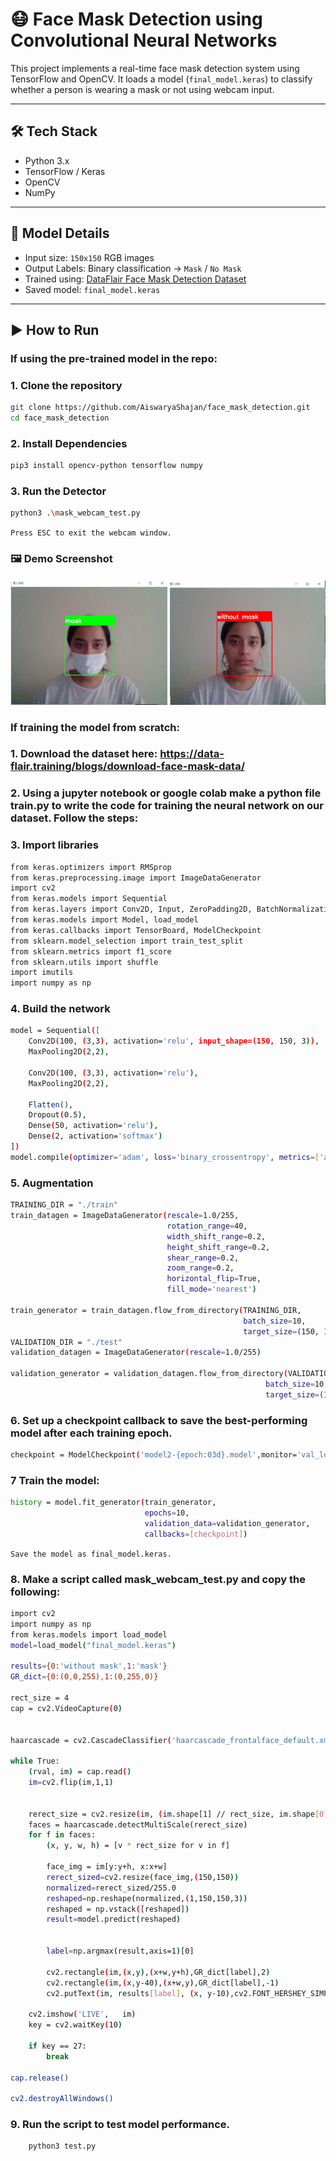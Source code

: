 # 😷 Face Mask Detection using Convolutional Neural Networks
This project implements a real-time face mask detection system using TensorFlow and OpenCV. It loads a model (`final_model.keras`) to classify whether a person is wearing a mask or not using webcam input.

---


## 🛠️ Tech Stack

- Python 3.x
- TensorFlow / Keras
- OpenCV
- NumPy

---

## 🧠 Model Details

- Input size: `150x150` RGB images
- Output Labels: Binary classification → `Mask` / `No Mask`
- Trained using: [DataFlair Face Mask Detection Dataset](https://data-flair.training/blogs/face-mask-detection-dataset/)
- Saved model: `final_model.keras`

---

## ▶️ How to Run

### If using the pre-trained model in the repo:

### 1. Clone the repository
```bash
git clone https://github.com/AiswaryaShajan/face_mask_detection.git
cd face_mask_detection
```  

### 2. Install Dependencies
```bash
pip3 install opencv-python tensorflow numpy
``` 
### 3. Run the Detector
```bash
python3 .\mask_webcam_test.py
```
`Press ESC to exit the webcam window.`

### 🖼️ Demo Screenshot
![Face Mask Output](screenshots/successful_detection.png)

### If training the model from scratch:

### 1. Download the dataset here: https://data-flair.training/blogs/download-face-mask-data/

### 2. Using a jupyter notebook or google colab make a python file train.py to write the code for training the neural network on our dataset. Follow the steps:

### 3. Import libraries
```bash
from keras.optimizers import RMSprop
from keras.preprocessing.image import ImageDataGenerator
import cv2
from keras.models import Sequential
from keras.layers import Conv2D, Input, ZeroPadding2D, BatchNormalization, Activation, MaxPooling2D, Flatten, Dense,Dropout
from keras.models import Model, load_model
from keras.callbacks import TensorBoard, ModelCheckpoint
from sklearn.model_selection import train_test_split
from sklearn.metrics import f1_score
from sklearn.utils import shuffle
import imutils
import numpy as np
```
### 4. Build the network
```bash
model = Sequential([
    Conv2D(100, (3,3), activation='relu', input_shape=(150, 150, 3)),
    MaxPooling2D(2,2),
    
    Conv2D(100, (3,3), activation='relu'),
    MaxPooling2D(2,2),
    
    Flatten(),
    Dropout(0.5),
    Dense(50, activation='relu'),
    Dense(2, activation='softmax')
])
model.compile(optimizer='adam', loss='binary_crossentropy', metrics=['acc'])
```
### 5. Augmentation
```bash
TRAINING_DIR = "./train"
train_datagen = ImageDataGenerator(rescale=1.0/255,
                                   rotation_range=40,
                                   width_shift_range=0.2,
                                   height_shift_range=0.2,
                                   shear_range=0.2,
                                   zoom_range=0.2,
                                   horizontal_flip=True,
                                   fill_mode='nearest')

train_generator = train_datagen.flow_from_directory(TRAINING_DIR, 
                                                    batch_size=10, 
                                                    target_size=(150, 150))
VALIDATION_DIR = "./test"
validation_datagen = ImageDataGenerator(rescale=1.0/255)

validation_generator = validation_datagen.flow_from_directory(VALIDATION_DIR, 
                                                         batch_size=10, 
                                                         target_size=(150, 150))
```
### 6. Set up a checkpoint callback to save the best-performing model after each training epoch.
```bash
checkpoint = ModelCheckpoint('model2-{epoch:03d}.model',monitor='val_loss',verbose=0,save_best_only=True,mode='auto')
```

### 7 Train the model:
```bash 
history = model.fit_generator(train_generator,
                              epochs=10,
                              validation_data=validation_generator,
                              callbacks=[checkpoint])
```
`Save the model as final_model.keras.`

### 8. Make a script called mask_webcam_test.py and copy the following:
```bash 
import cv2
import numpy as np
from keras.models import load_model
model=load_model("final_model.keras")

results={0:'without mask',1:'mask'}
GR_dict={0:(0,0,255),1:(0,255,0)}

rect_size = 4
cap = cv2.VideoCapture(0) 


haarcascade = cv2.CascadeClassifier('haarcascade_frontalface_default.xml')

while True:
    (rval, im) = cap.read()
    im=cv2.flip(im,1,1) 

    
    rerect_size = cv2.resize(im, (im.shape[1] // rect_size, im.shape[0] // rect_size))
    faces = haarcascade.detectMultiScale(rerect_size)
    for f in faces:
        (x, y, w, h) = [v * rect_size for v in f] 
        
        face_img = im[y:y+h, x:x+w]
        rerect_sized=cv2.resize(face_img,(150,150))
        normalized=rerect_sized/255.0
        reshaped=np.reshape(normalized,(1,150,150,3))
        reshaped = np.vstack([reshaped])
        result=model.predict(reshaped)

        
        label=np.argmax(result,axis=1)[0]
      
        cv2.rectangle(im,(x,y),(x+w,y+h),GR_dict[label],2)
        cv2.rectangle(im,(x,y-40),(x+w,y),GR_dict[label],-1)
        cv2.putText(im, results[label], (x, y-10),cv2.FONT_HERSHEY_SIMPLEX,0.8,(255,255,255),2)

    cv2.imshow('LIVE',   im)
    key = cv2.waitKey(10)
    
    if key == 27: 
        break

cap.release()

cv2.destroyAllWindows()
```
### 9. Run the script to test model performance. 
```bash 
    python3 test.py
```

